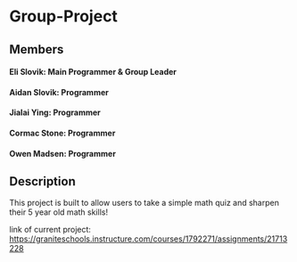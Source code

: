 # Group-Project

## Members
#### Eli Slovik: Main Programmer & Group Leader
#### Aidan Slovik:  Programmer
#### Jialai Ying: Programmer
#### Cormac Stone: Programmer
#### Owen Madsen: Programmer

## Description
This project is built to allow users to take a simple math quiz and sharpen their 5 year old math skills!

link of current project:
https://graniteschools.instructure.com/courses/1792271/assignments/21713228
